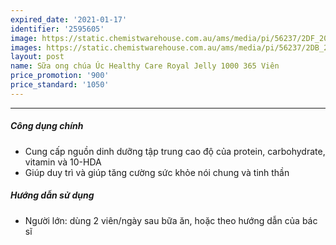 ```yaml
---
expired_date: '2021-01-17'
identifier: '2595605'
image: https://static.chemistwarehouse.com.au/ams/media/pi/56237/2DF_200.jpg
images: https://static.chemistwarehouse.com.au/ams/media/pi/56237/2DB_200.jpg,https://static.chemistwarehouse.com.au/ams/media/pi/56237/ADD3_200.jpg,https://static.chemistwarehouse.com.au/ams/media/pi/56237/ADD4_200.jpg
layout: post
name: Sữa ong chúa Úc Healthy Care Royal Jelly 1000 365 Viên
price_promotion: '900'
price_standard: '1050'
---
```


---
##### Công dụng chính
- Cung cấp nguồn dinh dưỡng tập trung cao độ của protein, carbohydrate, vitamin và 10-HDA
- Giúp duy trì và giúp tăng cường sức khỏe nói chung và tinh thần

##### Hướng dẫn sử dụng
- Người lớn: dùng 2 viên/ngày sau bữa ăn, hoặc theo hướng dẫn của bác sĩ